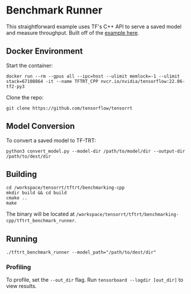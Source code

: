 # Benchmark Runner

This straightforward example uses TF's C++ API to serve a saved model and measure throughput. Built off of the [example here](https://github.com/tensorflow/tensorrt/tree/master/tftrt/benchmarking-python/cpp/image-classification).

## Docker Environment

Start the container:

```
docker run --rm --gpus all --ipc=host --ulimit memlock=-1 --ulimit stack=67108864 -it --name TFTRT_CPP nvcr.io/nvidia/tensorflow:22.06-tf2-py3
```

Clone the repo:

```
git clone https://github.com/tensorflow/tensorrt
```

## Model Conversion

To convert a saved model to TF-TRT:

```
python3 convert_model.py --model-dir /path/to/model/dir --output-dir /path/to/dest/dir
```

## Building

```
cd /workspace/tensorrt/tftrt/benchmarking-cpp
mkdir build && cd build
cmake ..
make
```

The binary will be located at `/workspace/tensorrt/tftrt/benchmarking-cpp/tftrt_benchmark_runner`.

## Running

```
./tftrt_benchmark_runner --model_path="/path/to/dest/dir"
```

### Profiling

To profile, set the `--out_dir` flag. Run `tensorboard --logdir [out_dir]` to view results.
